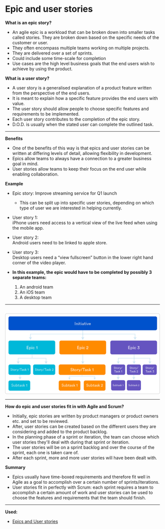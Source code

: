 # Epic and user stories

**What is an epic story?**
- An agile epic is a workload that can be broken down into smaller tasks called stories. They are broken down based on the specific needs of the customer or user.
- They often encompass multiple teams working on multiple projects.
- They are delivered over a set of sprints.
- Could include some time-scale for completion
- Use cases are the high level business goals that the end users wish to achieve by using the product.

**What is a user story?**
- A user story is a generalised explanation of a product feature written from the perspective of the end users.
- It is meant to explain how a specific feature provides the end users with value.
- The user story should allow people to choose specific features and requirements to be implemented.
- Each user story contributes to the completion of the epic story.
- D.O.D. is usually when the stated user can complete the outlined task.

---
**Benefits**
- One of the benefits of this way is that epics and user stories can be written at differing levels of detail, allowing flexibility in development.
- Epics allow teams to always have a connection to a greater business goal in mind.
- User stories allow teams to keep their focus on the end user while enabling collaboration.

**Example**
- Epic story:  Improve streaming service for Q1 launch
    - This can be split up into specific user stories, depending on which type of user we are interested in helping currently.

- User story 1:  
iPhone users need access to a vertical view of the live feed when using the mobile app.

- User story 2:  
Android users need to be linked to apple store.

- User story 3:  
Desktop users need a “view fullscreen” button in the lower right hand corner of the video player.

- **In this example, the epic would have to be completed by possibly 3 separate teams:**
    1. An android team
    2. An iOS team
    3. A desktop team

----
##
![How they relate](images/1.png)

---
**How do epic and user stories fit in with Agile and Scrum?**
- Initially, epic stories are written by product managers or product owners etc. and set to be reviewed.
- After, user stories can be created based on the different users they are considering and added to the product backlog.
- In the planning phase of a sprint or iteration, the team can choose which user stories they'll deal with during that sprint or iteration.
- The user stories will be on a sprint backlog and over the course of the sprint, each one is taken care of.
- After each sprint, more and more user stories will have been dealt with.

**Summary**
- Epics usually have time-boxed requirements and therefore fit well in Agile as a goal to accomplish over a certain number of sprints/iterations.
- User stories fit in perfectly with Scrum: each sprint requires a team to accomplish a certain amount of work and user stories can be used to choose the features and requirements that the team should finish.

---
**Used:** 
- [Epics and User stories](https://www.atlassian.com/agile/project-management)